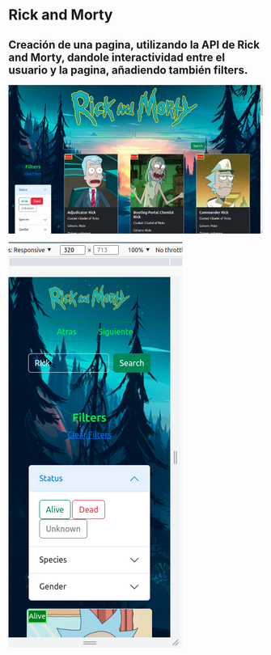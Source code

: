 # Rick and Morty 

## Creación de una pagina, utilizando la API de Rick and Morty, dandole interactividad entre el usuario y la pagina, añadiendo también filters.

![image-text](./img/captura-page-api-rickandmorty.png)

![image-text](./img/captura-page-of-phone.png)
